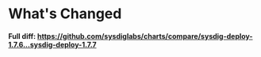 # What's Changed


#### Full diff: https://github.com/sysdiglabs/charts/compare/sysdig-deploy-1.7.6...sysdig-deploy-1.7.7
